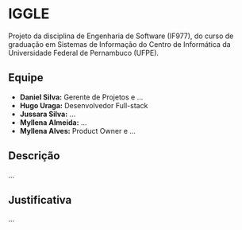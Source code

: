 
# IGGLE

Projeto da disciplina de Engenharia de Software (IF977), do curso de graduação em Sistemas de Informação do Centro de Informática da Universidade Federal de Pernambuco (UFPE).

## Equipe
- **Daniel Silva:** Gerente de Projetos e ...
- **Hugo Uraga:** Desenvolvedor Full-stack
- **Jussara Silva:** ...
- **Myllena Almeida:** ...
- **Myllena Alves:** Product Owner e ...

## Descrição
...

## Justificativa
...
